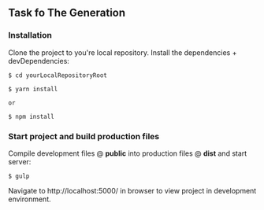 ## Task fo The Generation

### Installation

Clone the project to you're local repository. Install the dependencies + devDependencies:
```
$ cd yourLocalRepositoryRoot

$ yarn install

or

$ npm install
```

### Start project and build production files
Compile development files @ **public** into production files @ **dist** and start server:
```
$ gulp

```
Navigate to http://localhost:5000/ in browser to view project in development environment.
